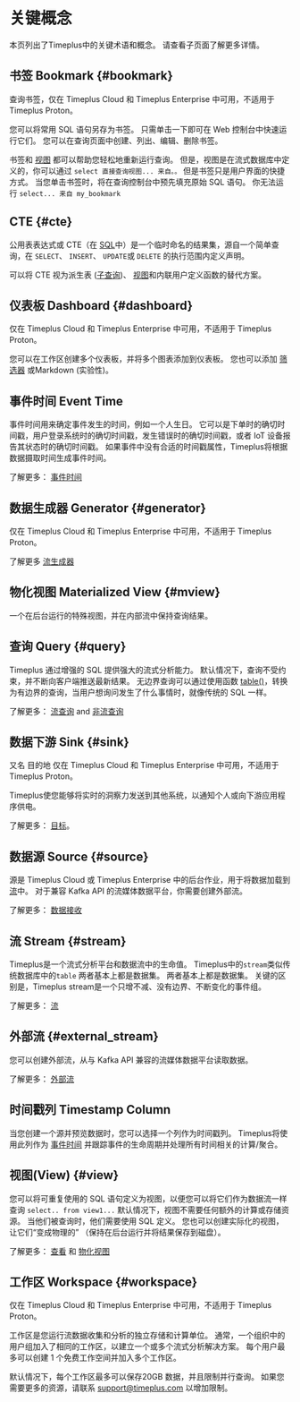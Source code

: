 # 关键概念

本页列出了Timeplus中的关键术语和概念。 请查看子页面了解更多详情。

## 书签 Bookmark {#bookmark}

查询书签，仅在 Timeplus Cloud 和 Timeplus Enterprise 中可用，不适用于 Timeplus Proton。

您可以将常用 SQL 语句另存为书签。 只需单击一下即可在 Web 控制台中快速运行它们。 您可以在查询页面中创建、列出、编辑、删除书签。

书签和 [视图](#view) 都可以帮助您轻松地重新运行查询。 但是，视图是在流式数据库中定义的，你可以通过 `select 直接查询视图... 来自。。` 但是书签只是用户界面的快捷方式。 当您单击书签时，将在查询控制台中预先填充原始 SQL 语句。 你无法运行 `select... 来自 my_bookmark`



## CTE {#cte}

公用表表达式或 CTE（在 [SQL](https://en.wikipedia.org/wiki/SQL)中）是一个临时命名的结果集，源自一个简单查询，在 `SELECT`、 `INSERT`、 `UPDATE`或 `DELETE` 的执行范围内定义声明。

可以将 CTE 视为派生表 ([子查询](https://en.wikipedia.org/wiki/Subquery))、 [视图](https://en.wikipedia.org/wiki/View_(database))和内联用户定义函数的替代方案。

## 仪表板 Dashboard {#dashboard}

仅在 Timeplus Cloud 和 Timeplus Enterprise 中可用，不适用于 Timeplus Proton。

您可以在工作区创建多个仪表板，并将多个图表添加到仪表板。 您也可以添加 [筛选器](viz#filter) 或Markdown (实验性)。

## 事件时间 Event Time

事件时间用来确定事件发生的时间，例如一个人生日。 它可以是下单时的确切时间戳，用户登录系统时的确切时间戳，发生错误时的确切时间戳，或者 IoT 设备报告其状态时的确切时间戳。 如果事件中没有合适的时间戳属性，Timeplus将根据数据摄取时间生成事件时间。

了解更多： [事件时间](eventtime)

## 数据生成器 Generator {#generator}

仅在 Timeplus Cloud 和 Timeplus Enterprise 中可用，不适用于 Timeplus Proton。

了解更多 [流生成器](stream-generator)

## 物化视图 Materialized View {#mview}

一个在后台运行的特殊视图，并在内部流中保持查询结果。

## 查询 Query {#query}

Timeplus 通过增强的 SQL 提供强大的流式分析能力。 默认情况下，查询不受约束，并不断向客户端推送最新结果。 无边界查询可以通过使用函数 [table()](functions_for_streaming#table)，转换为有边界的查询，当用户想询问发生了什么事情时，就像传统的 SQL 一样。

了解更多： [流查询](stream-query) and [非流查询](history)

## 数据下游 Sink {#sink}

又名 目的地 仅在 Timeplus Cloud 和 Timeplus Enterprise 中可用，不适用于 Timeplus Proton。

Timeplus使您能够将实时的洞察力发送到其他系统，以通知个人或向下游应用程序供电。

了解更多： [目标](destination)。

## 数据源 Source {#source}

源是 Timeplus Cloud 或 Timeplus Enterprise 中的后台作业，用于将数据加载到 [流](#stream)中。 对于兼容 Kafka API 的流媒体数据平台，你需要创建外部流。

了解更多： [数据接收](http://localhost:3030/docs/ingestion)

## 流 Stream {#stream}

Timeplus是一个流式分析平台和数据流中的生命值。 Timeplus中的`stream`类似传统数据库中的`table` 两者基本上都是数据集。 两者基本上都是数据集。 关键的区别是，Timeplus stream是一个只增不减、没有边界、不断变化的事件组。

了解更多： [流](working-with-streams)

## 外部流 {#external_stream}

您可以创建外部流，从与 Kafka API 兼容的流媒体数据平台读取数据。

了解更多： [外部流](external-stream)

## 时间戳列 Timestamp Column

当您创建一个源并预览数据时，您可以选择一个列作为时间戳列。 Timeplus将使用此列作为 [事件时间](#event_time) 并跟踪事件的生命周期并处理所有时间相关的计算/聚合。

## 视图(View) {#view}

您可以将可重复使用的 SQL 语句定义为视图，以便您可以将它们作为数据流一样查询 `select.. from view1...` 默认情况下，视图不需要任何额外的计算或存储资源。 当他们被查询时，他们需要使用 SQL 定义。 您也可以创建实际化的视图，让它们“变成物理的” （保持在后台运行并将结果保存到磁盘）。

了解更多： [查看](view) 和 [物化视图](view#m_view)

## 工作区 Workspace {#workspace}

仅在 Timeplus Cloud 和 Timeplus Enterprise 中可用，不适用于 Timeplus Proton。

工作区是您运行流数据收集和分析的独立存储和计算单位。 通常，一个组织中的用户组加入了相同的工作区，以建立一个或多个流式分析解决方案。 每个用户最多可以创建 1 个免费工作空间并加入多个工作区。

默认情况下，每个工作区最多可以保存20GB 数据，并且限制并行查询。 如果您需要更多的资源，请联系 support@timeplus.com 以增加限制。
